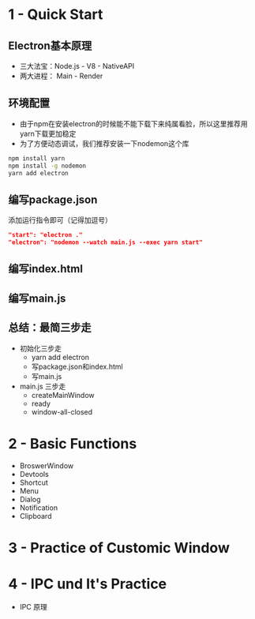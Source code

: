

# 1 - Quick Start
## Electron基本原理
- 三大法宝：Node.js - V8 - NativeAPI
- 两大进程： Main - Render

## 环境配置
- 由于npm在安装electron的时候能不能下载下来纯属看脸，所以这里推荐用yarn下载更加稳定
- 为了方便动态调试，我们推荐安装一下nodemon这个库


```bash
npm install yarn
npm install -g nodemon
yarn add electron
```


## 编写package.json
添加运行指令即可（记得加逗号）

```json
"start": "electron ."
"electron": "nodemon --watch main.js --exec yarn start"
```

## 编写index.html

## 编写main.js


## 总结：最简三步走
- 初始化三步走
    - yarn add electron
    - 写package.json和index.html
    - 写main.js
- main.js 三步走
    - createMainWindow
    - ready
    - window-all-closed



# 2 - Basic Functions

- BroswerWindow
- Devtools
- Shortcut
- Menu
- Dialog
- Notification
- Clipboard


# 3 - Practice of Customic Window




# 4 - IPC und It's Practice

- IPC 原理